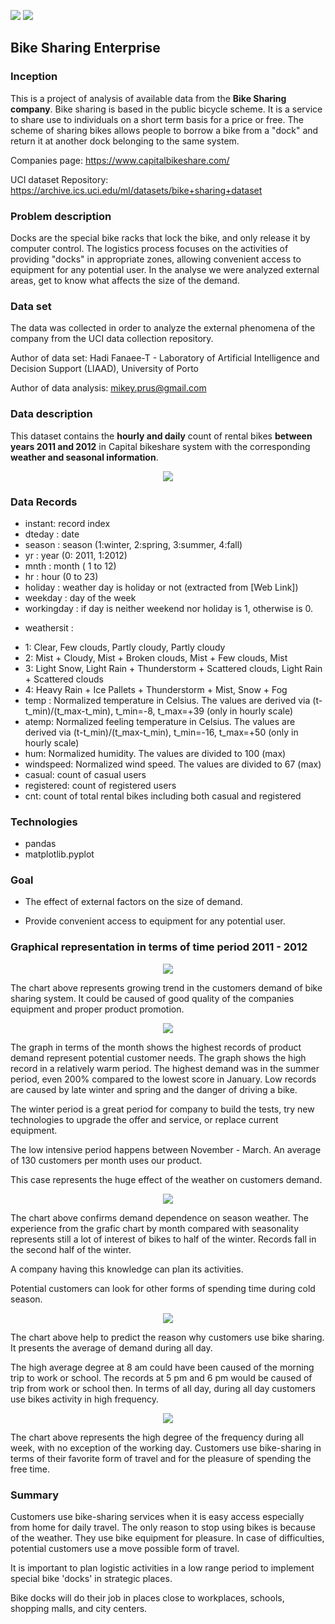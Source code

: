 <img src='./logo.gif'> <img src='./CaBi-logo_red.png'>
## Bike Sharing Enterprise 

### Inception
This is a project of analysis of available data from the <b>Bike Sharing company</b>. 
Bike sharing is based in the public bicycle scheme. It is a service to share use to individuals on a short term basis for a price or free. The scheme of sharing bikes allows people to borrow a bike from a "dock" and return it at another dock belonging to the same system.

Companies page: https://www.capitalbikeshare.com/

UCI dataset Repository: https://archive.ics.uci.edu/ml/datasets/bike+sharing+dataset


### Problem description

Docks are the special bike racks that lock the bike, and only release it by computer control. The logistics process focuses on the activities of providing "docks" in appropriate zones, allowing convenient access to equipment for any potential user. 
In the analyse we were analyzed external areas, get to know what affects the size of the demand.

### Data set

The data was collected in order to analyze the external phenomena of the company from the UCI data collection repository.

Author of data set: Hadi Fanaee-T - Laboratory of Artificial Intelligence and Decision Support (LIAAD), University of Porto

Author of data analysis: mikey.prus@gmail.com


### Data description 
This dataset contains the <b>hourly and daily</b> count of rental bikes <b>between years 2011 and 2012</b> in Capital bikeshare system with the corresponding <b>weather and seasonal information</b>.

<div align="center">
<img src='./data.png' />
</div>

### Data Records

- instant: record index
- dteday : date
- season : season (1:winter, 2:spring, 3:summer, 4:fall)
- yr : year (0: 2011, 1:2012)
- mnth : month ( 1 to 12)
- hr : hour (0 to 23)
- holiday : weather day is holiday or not (extracted from [Web Link])
- weekday : day of the week
- workingday : if day is neither weekend nor holiday is 1, otherwise is 0.

+ weathersit :
- 1: Clear, Few clouds, Partly cloudy, Partly cloudy
- 2: Mist + Cloudy, Mist + Broken clouds, Mist + Few clouds, Mist
- 3: Light Snow, Light Rain + Thunderstorm + Scattered clouds, Light Rain + Scattered clouds
- 4: Heavy Rain + Ice Pallets + Thunderstorm + Mist, Snow + Fog
- temp : Normalized temperature in Celsius. The values are derived via (t-t_min)/(t_max-t_min), t_min=-8, t_max=+39 (only in hourly scale)
- atemp: Normalized feeling temperature in Celsius. The values are derived via (t-t_min)/(t_max-t_min), t_min=-16, t_max=+50 (only in hourly scale)
- hum: Normalized humidity. The values are divided to 100 (max)
- windspeed: Normalized wind speed. The values are divided to 67 (max)
- casual: count of casual users
- registered: count of registered users
- cnt: count of total rental bikes including both casual and registered

### Technologies
* pandas
* matplotlib.pyplot

### Goal

* The effect of external factors on the size of demand.

* Provide convenient access to equipment for any potential user. 


### Graphical representation in terms of time period 2011 - 2012

<div align="center">
<img src='./yr.png' />
</div>

The chart above represents growing trend in the customers demand of bike sharing system. It could be caused of good quality of the companies equipment and proper product promotion.

<div align="center">
<img src='./mnth.png' />
</div>

The graph in terms of the month shows the highest records of product demand represent potential customer needs. The graph shows the high record in a relatively warm period. The highest demand was in the summer period, even 200% compared to the lowest score in January. Low records are caused by late winter and spring and the danger of driving a bike.

The winter period is a great period for company to build the tests, try new technologies to upgrade the offer and service, or replace current equipment.

The low intensive period happens between November - March. An average of 130 customers per month uses our product.

This case represents the huge effect of the weather on customers demand.

<div align="center" >
<img src='./season.png' />
</div>

The chart above confirms demand dependence on season weather. The experience from the grafic chart by month compared with seasonality represents still a lot of interest of bikes to half of the winter. Records fall in the second half of the winter.

A company having this knowledge can plan its activities.

Potential customers can look for other forms of spending time during cold season.


<div align="center" >
<img src='./hr.png' />
</div>

The chart above help to predict the reason why customers use bike sharing. It presents the average of demand during all day. 

The high average degree at 8 am could have been caused of the morning trip to work or school. The records at 5 pm and 6 pm would be caused of trip from work or school then. In terms of all day, during all day customers use bikes activity in high frequency.

<div align="center" >
<img src='./weekday.png' />
</div>

The chart above represents the high degree of the frequency during all week, with no exception of the working day. Customers use bike-sharing in terms of their favorite form of travel and for the pleasure of spending the free time.

### Summary

Customers use bike-sharing services when it is easy access especially from home for daily travel. The only reason to stop using bikes is because of the weather. They use bike equipment for pleasure. In case of difficulties, potential customers use a move possible form of travel.

It is important to plan logistic activities in a low range period to implement special bike 'docks' in strategic places.

Bike docks will do their job in places close to workplaces, schools, shopping malls, and city centers.